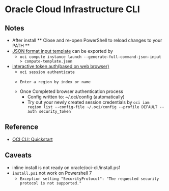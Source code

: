 # Oracle Cloud Infrastructure CLI


## Notes
- After install ** Close and re-open PowerShell to reload changes to your PATH **
- [JSON format input template](compute-template.json) can be exported by
    - `oci compute instance launch --generate-full-command-json-input > compute-template.json`
- [interactive token auth(based on web browser)](https://docs.oracle.com/en-us/iaas/Content/API/SDKDocs/clitoken.htm)
    - `oci session authenticate`
    - ```
      Enter a region by index or name  
      ```
    - Once Completed browser authentication process
        - Config written to: ~/.oci/config (automatically)
        - Try out your newly created session credentials by `oci iam region list --config-file ~/.oci/config --profile DEFAULT --auth security_token`

## Reference
- [OCI CLI: Quickstart](https://docs.oracle.com/en-us/iaas/Content/API/SDKDocs/cliinstall.htm)

## Caveats
- inline install is not ready on oracle/oci-cli/install.ps1 
- `install.ps1` not work on Powershell 7
    -  `Exception setting "SecurityProtocol": "The requested security protocol is not supported."`

